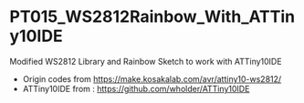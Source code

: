 # PT015_WS2812Rainbow_With_ATTiny10IDE

Modified WS2812 Library and Rainbow Sketch to work with ATTiny10IDE
- Origin codes from https://make.kosakalab.com/avr/attiny10-ws2812/
- ATTiny10IDE from : https://github.com/wholder/ATTiny10IDE
